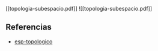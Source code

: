 [[topologia-subespacio.pdf]]
![[topologia-subespacio.pdf]]

## Referencias
- [esp-topologico](./esp-topologico.md)

